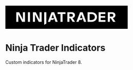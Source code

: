 ![NinjaTrader Logo](images/NT-Logo.jpg)
# Ninja Trader Indicators
Custom indicators for NinjaTrader 8.
